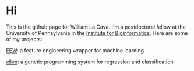 Hi
===
This is the github page for William La Cava. I'm a postdoctoral fellow at the University of Pennsylvania in the [Institute for Bioinformatics](http://upibi.org). Here are some of my projects:

[FEW](http://lacava.github.io/few): a feature engineering wrapper for machine learning

[ellyn](http://epistasislab.github.io/ellyn): a genetic programming system for regression and classification


